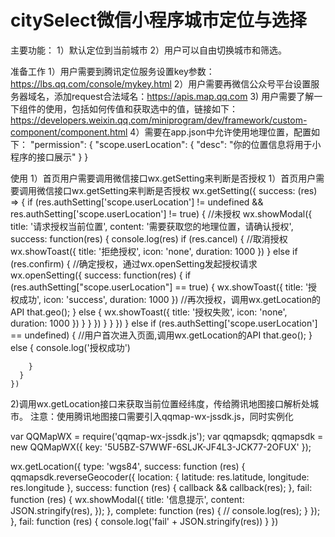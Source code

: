 # citySelect微信小程序城市定位与选择
主要功能：
1）默认定位到当前城市
2）用户可以自由切换城市和筛选。

准备工作
1）用户需要到腾讯定位服务设置key参数：https://lbs.qq.com/console/mykey.html
2）用户需要再微信公众号平台设置服务器域名，添加request合法域名：https://apis.map.qq.com
3) 用户需要了解一下组件的使用，包括如何传值和获取选中的值，链接如下：https://developers.weixin.qq.com/miniprogram/dev/framework/custom-component/component.html
4）需要在app.json中允许使用地理位置，配置如下：
 "permission": {
    "scope.userLocation": {
      "desc": "你的位置信息将用于小程序的接口展示"
    }
  }

使用
1）首页用户需要调用微信接口wx.getSetting来判断是否授权
1）首页用户需要调用微信接口wx.getSetting来判断是否授权
 wx.getSetting({
      success: (res) => {
        if (res.authSetting['scope.userLocation'] != undefined && res.authSetting['scope.userLocation'] != true) {
          //未授权
          wx.showModal({
            title: '请求授权当前位置',
            content: '需要获取您的地理位置，请确认授权',
            success: function(res) {
              console.log(res)
              if (res.cancel) {
                //取消授权
                wx.showToast({
                  title: '拒绝授权',
                  icon: 'none',
                  duration: 1000
                })
              } else if (res.confirm) {
                //确定授权，通过wx.openSetting发起授权请求
                wx.openSetting({
                  success: function(res) {
                    if (res.authSetting["scope.userLocation"] == true) {
                      wx.showToast({
                        title: '授权成功',
                        icon: 'success',
                        duration: 1000
                      })
                      //再次授权，调用wx.getLocation的API
                      that.geo();
                    } else {
                      wx.showToast({
                        title: '授权失败',
                        icon: 'none',
                        duration: 1000
                      })
                    }
                  }
                })
              }
            }
          })
        } else if (res.authSetting['scope.userLocation'] == undefined) {
          //用户首次进入页面,调用wx.getLocation的API
          that.geo();
        } else {
          console.log('授权成功')
         
        }
      }
    })
    
 2)调用wx.getLocation接口来获取当前位置经纬度，传给腾讯地图接口解析处城市。
 注意：使用腾讯地图接口需要引入qqmap-wx-jssdk.js，同时实例化

var QQMapWX = require('qqmap-wx-jssdk.js');
var qqmapsdk;
qqmapsdk = new QQMapWX({
  key: '5U5BZ-S7WWF-6SLJK-JF4L3-JCK77-2OFUX'
});

wx.getLocation({
    type: 'wgs84',
    success: function (res) {
      qqmapsdk.reverseGeocoder({
        location: {
          latitude: res.latitude,
          longitude: res.longitude
        },
        success: function (res) {
          callback && callback(res);
        },
        fail: function (res) {
          wx.showModal({
            title: '信息提示',
            content: JSON.stringify(res),
          });
        },
        complete: function (res) {
          // console.log(res);
        }
      });
    },
    fail: function (res) {
      console.log('fail' + JSON.stringify(res))
    }
  })



